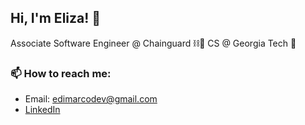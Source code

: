 ## Hi, I'm Eliza! 👋

Associate Software Engineer @ Chainguard ⛓️🐙
CS @ Georgia Tech 🐝

### 📫 How to reach me: 
- Email: edimarcodev@gmail.com
- [LinkedIn](https://www.linkedin.com/in/elizadimarco/)

<!--
**elizadimarco/elizadimarco** is a ✨ _special_ ✨ repository because its `README.md` (this file) appears on your GitHub profile.

Here are some ideas to get you started:

- 🔭 I’m currently working on ...
- 🌱 I’m currently learning ...
- 👯 I’m looking to collaborate on ...
- 🤔 I’m looking for help with ...
- 💬 Ask me about ...
- 📫 How to reach me: ...
- 😄 Pronouns: ...
- ⚡ Fun fact: ...
-->
